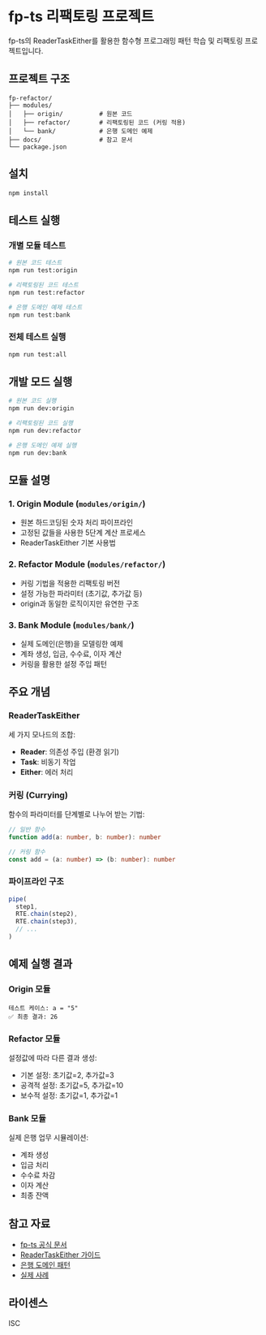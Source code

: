 # fp-ts 리팩토링 프로젝트

fp-ts의 ReaderTaskEither를 활용한 함수형 프로그래밍 패턴 학습 및 리팩토링 프로젝트입니다.

## 프로젝트 구조

```
fp-refactor/
├── modules/
│   ├── origin/          # 원본 코드
│   ├── refactor/        # 리팩토링된 코드 (커링 적용)
│   └── bank/            # 은행 도메인 예제
├── docs/                # 참고 문서
└── package.json
```

## 설치

```bash
npm install
```

## 테스트 실행

### 개별 모듈 테스트

```bash
# 원본 코드 테스트
npm run test:origin

# 리팩토링된 코드 테스트  
npm run test:refactor

# 은행 도메인 예제 테스트
npm run test:bank
```

### 전체 테스트 실행

```bash
npm run test:all
```

## 개발 모드 실행

```bash
# 원본 코드 실행
npm run dev:origin

# 리팩토링된 코드 실행
npm run dev:refactor  

# 은행 도메인 예제 실행
npm run dev:bank
```

## 모듈 설명

### 1. Origin Module (`modules/origin/`)
- 원본 하드코딩된 숫자 처리 파이프라인
- 고정된 값들을 사용한 5단계 계산 프로세스
- ReaderTaskEither 기본 사용법

### 2. Refactor Module (`modules/refactor/`)
- 커링 기법을 적용한 리팩토링 버전
- 설정 가능한 파라미터 (초기값, 추가값 등)
- origin과 동일한 로직이지만 유연한 구조

### 3. Bank Module (`modules/bank/`)
- 실제 도메인(은행)을 모델링한 예제
- 계좌 생성, 입금, 수수료, 이자 계산
- 커링을 활용한 설정 주입 패턴

## 주요 개념

### ReaderTaskEither
세 가지 모나드의 조합:
- **Reader**: 의존성 주입 (환경 읽기)
- **Task**: 비동기 작업
- **Either**: 에러 처리

### 커링 (Currying)
함수의 파라미터를 단계별로 나누어 받는 기법:
```typescript
// 일반 함수
function add(a: number, b: number): number

// 커링 함수
const add = (a: number) => (b: number): number
```

### 파이프라인 구조
```typescript
pipe(
  step1,
  RTE.chain(step2),
  RTE.chain(step3),
  // ...
)
```

## 예제 실행 결과

### Origin 모듈
```
테스트 케이스: a = "5"
✅ 최종 결과: 26
```

### Refactor 모듈
설정값에 따라 다른 결과 생성:
- 기본 설정: 초기값=2, 추가값=3
- 공격적 설정: 초기값=5, 추가값=10
- 보수적 설정: 초기값=1, 추가값=1

### Bank 모듈
실제 은행 업무 시뮬레이션:
- 계좌 생성
- 입금 처리
- 수수료 차감
- 이자 계산
- 최종 잔액

## 참고 자료

- [fp-ts 공식 문서](https://gcanti.github.io/fp-ts/)
- [ReaderTaskEither 가이드](docs/readertaskeither-patterns.md)
- [은행 도메인 패턴](docs/fp-ts-banking-patterns.md)
- [실제 사례](docs/real-world-examples.md)

## 라이센스

ISC